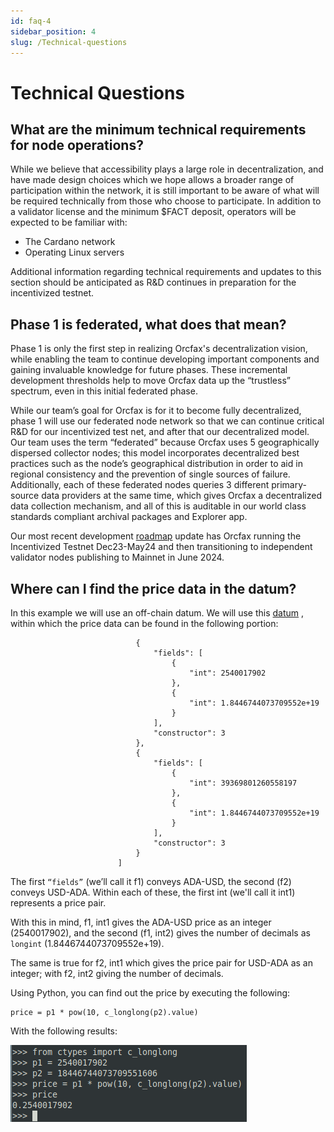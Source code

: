 ```yaml
---
id: faq-4
sidebar_position: 4
slug: /Technical-questions
---
```


# Technical Questions

## What are the minimum technical requirements for node operations?
While we believe that accessibility plays a large role in decentralization, and
have made design choices which we hope allows a broader range of participation
within the network, it is still important to be aware of what will be required
technically from those who choose to participate. In addition to a validator
license and the minimum $FACT deposit, operators will be expected to be
familiar with:
- The Cardano network
- Operating Linux servers

Additional information regarding technical requirements and updates to this
section should be anticipated as R&D continues in preparation for the
incentivized testnet.

## Phase 1 is federated, what does that mean?
Phase 1 is only the first step in realizing Orcfax's decentralization vision,
while enabling the team to continue developing important components and gaining
invaluable knowledge for future phases. These incremental development
thresholds help to move Orcfax data up the “trustless” spectrum, even in this
initial federated phase.

While our team’s goal for Orcfax is for it to become fully decentralized, phase
1 will use our federated node network so that we can continue critical R&D for
our incentivized test net, and after that our decentralized model. Our team
uses the term “federated” because Orcfax uses 5 geographically dispersed
collector nodes; this model incorporates decentralized best practices such as
the node’s geographical distribution in order to aid in regional consistency
and the prevention of single sources of failure. Additionally, each of these
federated nodes queries 3 different primary-source data providers at the same
time, which gives Orcfax a decentralized data collection mechanism, and all of
this is auditable in our world class standards compliant archival packages and
Explorer app.

Our most recent development [roadmap](http://docs.orcfax.io/roadmap) update has
Orcfax running the Incentivized Testnet Dec23-May24 and then transitioning to
independent validator nodes publishing to Mainnet in June 2024.

## Where can I find the price data in the datum?
In this example we will use an off-chain datum. We will use this
[datum](https://preprod.cexplorer.io/datum/9ced750ebbb2c9a9eac2e07a91525cadd3bfab23950089faa3e3a55517d1033f)
, within which the price data can be found in the following portion:

```"list": [
                            {
                                "fields": [
                                    {
                                        "int": 2540017902
                                    },
                                    {
                                        "int": 1.8446744073709552e+19
                                    }
                                ],
                                "constructor": 3
                            },
                            {
                                "fields": [
                                    {
                                        "int": 39369801260558197
                                    },
                                    {
                                        "int": 1.8446744073709552e+19
                                    }
                                ],
                                "constructor": 3
                            }
                        ]
```

The first ```“fields”``` (we’ll call it f1) conveys ADA-USD, the second (f2)
conveys USD-ADA. Within each of these, the first int (we'll call it int1)
represents a price pair.

With this in mind, f1, int1 gives the ADA-USD price as an integer (2540017902),
and the second (f1, int2) gives the number of decimals as ```longint```
(1.8446744073709552e+19).

The same is true for f2, int1 which gives the price pair for USD-ADA as an
integer; with f2, int2 giving the number of decimals.

Using Python, you can find out the price by executing the following:

```from ctypes import c_longlong
price = p1 * pow(10, c_longlong(p2).value)
```

With the following results:

![Off-chain Datum](/img/2023-10-03--off-chain-datum-walkthrough.png)
